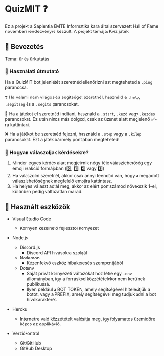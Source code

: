 # QuizMIT ❓

Ez a projekt a Sapientia EMTE Informatika kara által szervezett Hall of Fame novemberi rendezvényre készült.
A projekt témája: Kvíz játék


## 🔰 Bevezetés
Téma: űr és űrkutatás


### 🧾 Használati útmutató

Ha a QuizMIT bot jelenlétét szeretnéd ellenőrizni azt megteheted a `.ping` paranccsal.

❓ Ha valami nem világos és segítséget szeretnél, használd a `.help`, `.segitseg` és a `.segits` parancsokat.

🏁 Ha a játékot el szeretnéd indítani, használd a `.start`, `.kezd` vagy `.kezdes` parancsokat.
Ez után nincs más dolgod, csak az üzenet alatt megjelenő ✅-ra kattintani.

❌ Ha a játékot be szeretnéd fejezni, használd a `.stop` vagy a `.kilep` parancsokat. 
Ezt a játék bármely pontjában megteheted!


### 🤔 Hogyan válaszoljak kérdésekre?

1. Minden egyes kérdés alatt megjelenik négy féle válaszlehetőség egy emoji reakció formájában (0️⃣, 1️⃣, 2️⃣ vagy 3️⃣)
2. Ha válaszolni szeretnél, akkor csak annyi teendőd van, hogy a megadott válaszlehetőségnek megfelelő emojira kattintasz.
3. Ha helyes választ adtál meg, akkor az elért pontszámod növekszik 1-el, különben pedig változatlan marad.


## 🔬 Használt eszközök

- Visual Studio Code
    - Könnyen kezelhető fejlesztői környezet

- Node.js
    - Discord.js 
        - Discord API hívásokra szolgál
    - Nodemon 
        - Kézenfekvő eszköz hibakeresés szempontjából
    - Dotenv 
        - Saját privát környezeti változókat hoz létre egy `.env` állományban, így a forráskód közzétételekor nem kerülnek publikussá.
        - Ilyen például a BOT_TOKEN, amely segítségével hitelesítjük a botot, vagy a PREFIX, amely segítségével meg tudjuk adni a bot hívókarakterét.

- Heroku
    - Internetre való közzétételt valósítja meg, így folyamatos üzemidőre képes az applikáció.

- Verziókontrol
    - Git/GitHub
    - GitHub Desktop
